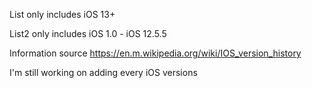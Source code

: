 List only includes iOS 13+

List2 only includes iOS 1.0 - iOS 12.5.5

Information source https://en.m.wikipedia.org/wiki/IOS_version_history

I'm still working on adding every iOS versions
